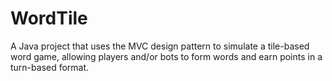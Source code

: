 # WordTile
A Java project that uses the MVC design pattern to simulate a tile-based word game, allowing players and/or bots to form words and earn points in a turn-based format.
